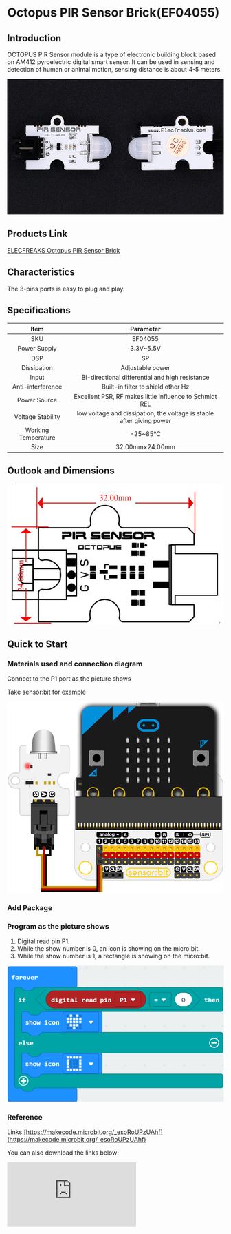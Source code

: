 # Octopus PIR Sensor Brick(EF04055)

## Introduction

OCTOPUS PIR Sensor module is a type of electronic building block based on AM412 pyroelectric digital smart sensor. It can be used in sensing and detection of human or animal motion, sensing distance is about 4-5 meters.

 ![](./images/j1VO7pH.jpg)

## Products Link

[ELECFREAKS Octopus PIR Sensor Brick](https://shop.elecfreaks.com/products/elecfreaks-octopus-pir-sensor-brick?_pos=1&_sid=7bab9f050&_ss=r)

## Characteristics

 The 3-pins ports is easy to plug and play.

## Specifications


Item | Parameter
:-: | :-:
SKU|EF04055
Power Supply|3.3V~5.5V
DSP|SP
Dissipation|Adjustable power
Input|Bi-directional differential and high resistance
Anti-interference|Built-in filter to shield other Hz
Power Source|Excellent PSR, RF makes little influence to Schmidt REL
Voltage Stability|low voltage and dissipation, the voltage is stable after giving power
Working Temperature|-25~85℃
Size|32.00mm×24.00mm


## Outlook and Dimensions


 ![](./images/Ok6fmjF.jpg)

## Quick to Start


### Materials used and connection diagram

 Connect to the P1 port as the picture shows

  Take sensor:bit for example

![](./images/5iwXCZp.png)
### Add Package

### Program as the picture shows

1. Digital read pin P1.
2. While the show number is 0, an icon is showing on the micro:bit.
3. While the show number is 1, a rectangle is showing on the micro:bit.

 ![](./images/aMlPqo5.png)

### Reference

Links:[https://makecode.microbit.org/_esoRoUPzUAhf](https://makecode.microbit.org/_esoRoUPzUAhf)

You can also download the links below:


<div
    style={{
        position: 'relative',
        paddingBottom: '60%',
        overflow: 'hidden',
    }}
>
    <iframe
        src="https://makecode.microbit.org/_esoRoUPzUAhf"
        frameborder="0"
        sandbox="allow-popups allow-forms allow-scripts allow-same-origin"
        style={{
            position: 'absolute',
            width: '100%',
            height: '100%',
        }}
    />
</div>


### Result
 If there is object approaching, an icon is showing on the micro:bit; while taking away the object, a rectangle is showing on the micro:bit.

## Relevant Cases


## Technique Files
